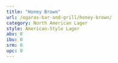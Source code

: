 ```yaml
---
title: "Honey Brown"
url: /ogaras-bar-and-grill/honey-brown/
category: North American Lager
style: American-Style Lager
abv: 0
ibu: 0
srm: 0
upc: 0
---
```


